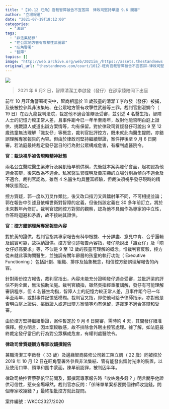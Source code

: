 ```yaml
---
title: "【10.12 旺角】官裁智障被告不宜答辯　律政司堅持舉證 9.6 開審"
author: "立場報道"
date: "2021-07-19T18:12:00"
categories:
  - "法庭"
tags:
  - "非法集結罪"
  - "在公眾地方管有攻擊性武器罪"
  - "旺角警署"
  - "智障"
topics: []
image: "http://web.archive.org/web/2021im_/https://assets.thestandnews.com/media/photos/188539368_4069010176487070_5070520596313358075_n_vrAbV.jpg"
original_url: "thestandnews.com/court/1012-旺角官裁智障被告不宜答辯-律政司堅持舉證-96-開審"
---
```

![](http://web.archive.org/web/2021im_/https://assets.thestandnews.com/media/photos/188539368_4069010176487070_5070520596313358075_n_vrAbV.jpg)
> 2021 年 6 月2 日，智障清潔工李啟發（發仔）在邵家臻陪同下出庭

前年 10 月旺角警署衝突中，智商相當於 11 歲孩童的清潔工李啟發（發仔）被捕，及後被控參與非法集結、在公眾地方管有攻擊性武器等三罪。裁判官劉淑嫻今（ 19 日）在西九龍裁判法院，裁定他不適合答辯及受審，並引述 4 名醫生指，智障人士的記憶力較正常人差，且事件距今已一年半至兩年，故對他能否明白庭上證供、挑戰證人或道出辯方案情等，均有保留。對於律政司質疑發仔可說出 9 至 12 歲孩童無法理解「識女仔」等概念，裁判官批評控方，既未就此向醫生提問，亦錯誤理解專家報告的內容。但由於律政司堅持繼續舉證，案件押後至 9 月 6 日開審。若法庭最終裁定發仔當日的行為對公眾構成危害，有權判處醫院令。

**官：裁決視乎被告現時精神狀態**

兩名公立醫院醫生梁沛行及吳凱怡早前供稱，先後就本案與發仔會面，起初認為他適合答辯，後來改為不適合。私家醫生郭偉明及黃宗顯的立場分別為傾向不適合及不適合。裁判官認為，雖然 4 名醫生均具豐富經驗，但裁決須視乎發仔現時的精神狀態而定。

控方質疑，郭一度以刀叉作類比，後又改口指刀叉與鐳射筆不同，不可相提並論；郭在報告中引述且依賴世衛對智障的定義，但後指該定義在 30 多年前訂立，將於未來數年內修訂。裁判官認同控方對郭的觀察，認為他不具備作為專家的中立性，作答時迴避和矛盾，故不接納其證供。

**官：控方錯誤理解專家報告內容**

對於黃的證供，裁判官指其專家報告有科學根據、十分詳盡、意見中肯、合乎邏輯及誠實可靠，故採納證供。控方曾引述報告內容指，發仔能說出「識女仔」及「啲女仔好高要求」等，不似是 9 至 12 歲的孩童可理解的概念。惟裁判官反駁，控方從未就此事詢問醫生，並強調有關年齡層的孩童的執行功能（ Executive Functioning ）包括計劃、組織、排序及抽象概念，相信控方錯誤理解報告的內容。

針對兩份控方報告，裁判官指出，內容未能充分證明發仔適合受審，並批評梁的評估不夠全面，無法協助法庭。裁判官續指，雖然吳指經重覆講解，發仔有可能理解審訊程序，但 4 名醫生均指，智障人士的記憶力較正常人差，且事件距今已一年半至兩年，或對事件記憶感模糊。裁判官又指，即使他可給予律師指示，亦對他是否明白庭上證供、挑戰證人或道出辯方案情等均有保留，遂裁定不適合答辯和受審。

由於控方堅持繼續舉證，案件暫定於 9 月 6 日開審，需時約 4 天，其間發仔續准保釋。控方明言，因本案較敏感，故不排除會外聘主控官處理。據了解，如法庭最終裁定發仔當日的行為對公眾構成危害，有權判處醫院令。

**律政司曾質疑辯方專家收錢撰報告**

兼職清潔工李啟發（ 33 歲）及邊緣智商裝修公司雜工陳立凱（ 22 歲）同被控於 2019 年 10 月 12 日在旺角警署外參與非法集結、管有能發出鐳射光束的裝置，以及使用口罩、頭罩和圍巾蒙面。陳早前認罪，被判囚半年。

律政司檢控官蔡夢帆早前問及，郭撰寫專家報告時「收咗幾多錢？」明言關乎他證供可信性，惹來全場嘩然，裁判官亦反問：「係咪單單案都要問個律師收幾錢，問個專家收幾錢？」最終拒批控方就此提問。

案件編號：WKCC2327/2020